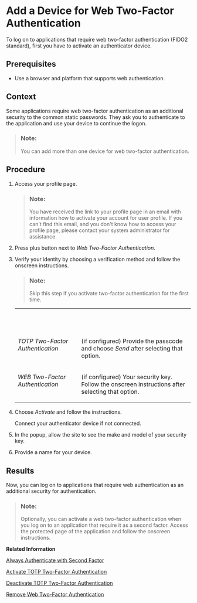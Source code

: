 <!-- loiof7eb115d45e5456e879eeea35c2d255d -->

# Add a Device for Web Two-Factor Authentication

To log on to applications that require web two-factor authentication \(FIDO2 standard\), first you have to activate an authenticator device.



## Prerequisites

-   Use a browser and platform that supports web authentication.



## Context

Some applications require web two-factor authentication as an additional security to the common static passwords. They ask you to authenticate to the application and use your device to continue the logon.

> ### Note:  
> You can add more than one device for web two-factor authentication.



<a name="loiof7eb115d45e5456e879eeea35c2d255d__steps_v3f_qmk_d3b"/>

## Procedure

1.  Access your profile page.

    > ### Note:  
    > You have received the link to your profile page in an email with information how to activate your account for user profile. If you can't find this email, and you don't know how to access your profile page, please contact your system administrator for assistance.

2.  Press plus button next to *Web Two-Factor Authentication*.

3.  Verify your identity by choosing a verification method and follow the onscreen instructions.

    > ### Note:  
    > Skip this step if you activate two-factor authentication for the first time.


    <table>
    <tr>
    <th valign="top">

     
    
    </th>
    <th valign="top">

     
    
    </th>
    </tr>
    <tr>
    <td valign="top">
    
    *TOTP Two-Factor Authentication*
    
    </td>
    <td valign="top">
    
    \(if configured\) Provide the passcode and choose *Send* after selecting that option.
    
    </td>
    </tr>
    <tr>
    <td valign="top">
    
    *WEB Two-Factor Authentication*
    
    </td>
    <td valign="top">
    
    \(if configured\) Your security key. Follow the onscreen instructions after selecting that option.
    
    </td>
    </tr>
    </table>
    
4.  Choose *Activate* and follow the instructions.

    Connect your authenticator device if not connected.

5.  In the popup, allow the site to see the make and model of your security key.

6.  Provide a name for your device.




<a name="loiof7eb115d45e5456e879eeea35c2d255d__result_wxb_5mk_d3b"/>

## Results

Now, you can log on to applications that require web authentication as an additional security for authentication.

> ### Note:  
> Optionally, you can activate a web two-factor authentication when you log on to an application that require it as a second factor. Access the protected page of the application and follow the onscreen instructions.

**Related Information**  


[Always Authenticate with Second Factor](always-authenticate-with-second-factor-4063b26.md "This document provides information about how to enhance the security of your account by always providing second factor in addition to your primary credentials.")

[Activate TOTP Two-Factor Authentication](activate-totp-two-factor-authentication-ab8a323.md "To log on to applications that require time-based one-time password (TOTP) as two-factor authentication, first you have to activate a mobile device that will generate TOTP passcodes.")

[Deactivate TOTP Two-Factor Authentication](deactivate-totp-two-factor-authentication-d26427a.md "This document shows you how to deactivate the TOTP two-factor authentication that you use to access applications requiring passcodes for stronger authentication.")

[Remove Web Two-Factor Authentication](remove-web-two-factor-authentication-3f70669.md "This document shows you how to remove the web two-factor authentication (FIDO2 standard) that you use to access applications requiring it for stronger authentication.")

